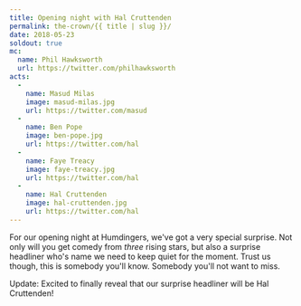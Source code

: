 ```yaml
---
title: Opening night with Hal Cruttenden
permalink: the-crown/{{ title | slug }}/
date: 2018-05-23
soldout: true
mc:
  name: Phil Hawksworth
  url: https://twitter.com/philhawksworth
acts:
  -
    name: Masud Milas
    image: masud-milas.jpg
    url: https://twitter.com/masud
  -
    name: Ben Pope
    image: ben-pope.jpg
    url: https://twitter.com/hal
  -
    name: Faye Treacy
    image: faye-treacy.jpg
    url: https://twitter.com/hal
  -
    name: Hal Cruttenden
    image: hal-cruttenden.jpg
    url: https://twitter.com/hal
---
```


For our opening night at Humdingers, we've got a very special surprise. Not only will you get comedy from _three_ rising stars, but also a surprise headliner who's name we need to keep quiet for the moment. Trust us though, this is somebody you'll know. Somebody you'll not want to miss.

Update: Excited to finally reveal that our surprise headliner will be Hal Cruttenden!


